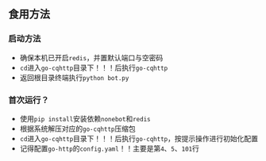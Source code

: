 ## 食用方法
### 启动方法
* 确保本机已开启`redis`，并置默认端口与空密码
* `cd`进入`go-cqhttp`目录下！！！后执行`go-cqhttp`
* 返回根目录终端执行`python bot.py`
### 首次运行？
* 使用`pip install`安装依赖`nonebot`和`redis`
* 根据系统解压对应的`go-cqhttp`压缩包
* `cd`进入`go-cqhttp`目录下！！！后执行`go-cqhttp`，按提示操作进行初始化配置
* 记得配置`go-http`的`config.yaml`！！主要是第`4`、`5`、`101`行